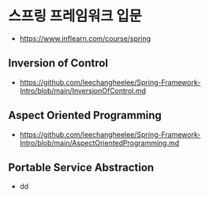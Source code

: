 # 스프링 프레임워크 입문
  * https://www.inflearn.com/course/spring

## **Inversion of Control**
  * https://github.com/leechangheelee/Spring-Framework-Intro/blob/main/InversionOfControl.md
  
## **Aspect Oriented Programming**
  * https://github.com/leechangheelee/Spring-Framework-Intro/blob/main/AspectOrientedProgramming.md
  
## **Portable Service Abstraction**
  * dd
